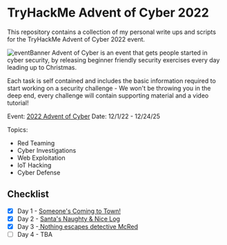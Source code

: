# TryHackMe Advent of Cyber 2022
This repository contains a collection of my personal write ups and scripts for the TryHackMe Advent of Cyber 2022 event.

![eventBanner](https://user-images.githubusercontent.com/65686765/205474766-107b3859-3f30-4e88-83f5-eea9bd594004.png)
Advent of Cyber is an event that gets people started in cyber security, by releasing beginner friendly security exercises every day leading up to Christmas.

Each task is self contained and includes the basic information required to start working on a security challenge - We won't be throwing you in the deep end, every challenge will contain supporting material and a video tutorial!

Event: [2022 Advent of Cyber](https://tryhackme.com/christmas)
Date: 12/1/22 - 12/24/25

Topics:
- Red Teaming
- Cyber Investigations
- Web Exploitation
- IoT Hacking
- Cyber Defense
## Checklist
- [X] Day 1 - [Someone's Coming to Town!]()
- [x] Day 2 - [Santa's Naughty & Nice Log]()
- [x] Day 3 -[ Nothing escapes detective McRed]()
- [ ] Day 4 - TBA